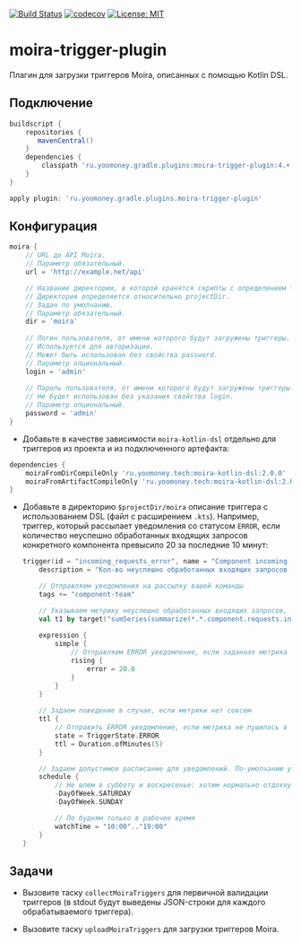 [![Build Status](https://travis-ci.com/yoomoney/moira-trigger-plugin.svg?branch=master)](https://travis-ci.com/yoomoney/moira-trigger-plugin)
[![codecov](https://codecov.io/gh/yoomoney/moira-trigger-plugin/branch/master/graph/badge.svg)](https://codecov.io/gh/yoomoney/moira-trigger-plugin)
[![License: MIT](https://img.shields.io/badge/License-MIT-yellow.svg)](https://opensource.org/licenses/MIT)

# moira-trigger-plugin

Плагин для загрузки триггеров Moira, описанных с помощью Kotlin DSL.

## Подключение

```groovy
buildscript {
    repositories {  
       mavenCentral()
    }
    dependencies {
        classpath 'ru.yoomoney.gradle.plugins:moira-trigger-plugin:4.+'
    }
}

apply plugin: 'ru.yoomoney.gradle.plugins.moira-trigger-plugin'
```

## Конфигурация

```groovy
moira {
    // URL до API Moira.
    // Параметр обязательный.
    url = 'http://example.net/api'

    // Название директории, в которой хранятся скрипты с определением триггеров. 
    // Директория определяется относительно projectDir.
    // Задан по умолчанию.
    // Параметр обязательный.
    dir = 'moira' 
    
    // Логин пользователя, от имени которого будут загружены триггеры.
    // Используется для авторизации.
    // Может быть использован без свойства password.
    // Параметр опциональный.
    login = 'admin'
    
    // Пароль пользователя, от имени которого будут загружены триггеры.
    // Не будет использован без указания свойства login.
    // Параметр опциональный.
    password = 'admin'
}
```

* Добавьте в качестве зависимости `moira-kotlin-dsl` отдельно для триггеров из проекта и из подключенного артефакта:
```groovy
dependencies {
    moiraFromDirCompileOnly 'ru.yoomoney.tech:moira-kotlin-dsl:2.0.0'
    moiraFromArtifactCompileOnly 'ru.yoomoney.tech:moira-kotlin-dsl:2.0.0'
}  
```

* Добавьте в директорию `$projectDir/moira` описание триггера с использованием DSL (файл с расширением `.kts`).
   Например, триггер, который рассылает уведомления со статусом `ERROR`, если количество неуспешно обработанных входящих 
   запросов конкретного компонента превысило 20 за последние 10 минут:
   ```kotlin
   trigger(id = "incoming_requests_error", name = "Component incoming requests error count") {
       description = "Кол-во неуспешно обработанных входящих запросов за последние 10 минут превысило допустимый порог"
   
       // Отправляем уведомления на рассылку вашей команды
       tags += "component-team"
   
       // Указываем метрику неуспешно обработанных входящих запросов, суммируем за последние 10 минут и по всем хостам
       val t1 by target("sumSeries(summarize(*.*.component.requests.incoming.*.*.process_time.error.count, '10m', 'sum', false))")
       
       expression {
           simple {
               // Отправляем ERROR уведомление, если заданная метрика превысила допустимое пороговое значение (20)
               rising {
                   error = 20.0
               }
           }
       }  
       
       // Задаем поведение в случае, если метрики нет совсем 
       ttl {
           // Отправить ERROR уведомление, если метрика не пушилась в течение 5 минут
           state = TriggerState.ERROR
           ttl = Duration.ofMinutes(5)
       }
   
       // Задаем допустимое расписание для уведомлений. По-умолчанию уведомления отправляются 24/7.
       schedule {
           // Не шлем в субботу и воскресенье: хотим нормально отдохнуть на выходных
           -DayOfWeek.SATURDAY
           -DayOfWeek.SUNDAY
   
           // По будням только в рабочее время
           watchTime = "10:00".."19:00"
       }
   }
   ```

## Задачи

* Вызовите таску `collectMoiraTriggers` для первичной валидации триггеров (в stdout будут выведены JSON-строки для 
   каждого обрабатываемого триггера).

* Вызовите таску `uploadMoiraTriggers` для загрузки триггеров Moira.
